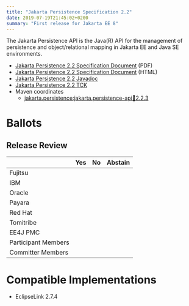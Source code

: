 ```yaml
---
title: "Jakarta Persistence Specification 2.2"
date: 2019-07-19T21:45:02+0200
summary: "First release for Jakarta EE 8"
---
```

The Jakarta Persistence API is the Java(R) API for the management of persistence
and object/relational mapping in Jakarta EE and Java SE environments.

* [Jakarta Persistence 2.2 Specification Document](./persistence_2.2.pdf) (PDF)
* [Jakarta Persistence 2.2 Specification Document](./persistence_2.2.html) (HTML)
* [Jakarta Persistence 2.2 Javadoc](./apidocs)
* [Jakarta Persistence 2.2 TCK](http://downloads.eclipse.org/jakarta/persistence/2.2.3/persistence_tck_2.2.zip)
* Maven coordinates
  * [jakarta.persistence:jakarta.persistence-api:jar:2.2.3](https://search.maven.org/artifact/jakarta.persistence/jakarta.persistence-api/2.2.3/jar)

# Ballots

## Release Review


|                       |  Yes    | No      | Abstain  |
|-----------------------|---------|---------|----------|
|Fujitsu                |         |         |          |
|IBM                    |         |         |          |
|Oracle                 |         |         |          |
|Payara                 |         |         |          |
|Red Hat                |         |         |          |
|Tomitribe              |         |         |          |
|EE4J PMC               |         |         |          |
|Participant Members    |         |         |          |
|Committer Members      |         |         |          |


# Compatible Implementations

* EclipseLink 2.7.4
